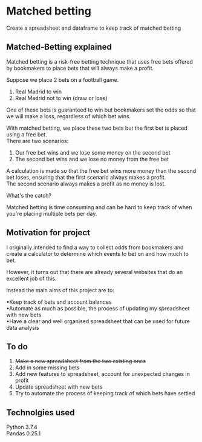 # Matched betting  
Create a spreadsheet and dataframe to keep track of matched betting

## Matched-Betting explained
Matched betting is a risk-free betting technique that uses free bets offered by bookmakers to place bets that will always make a profit.  
  
Suppose we place 2 bets on a football game.   
1. Real Madrid to win  
2. Real Madrid not to win (draw or lose)  
  
One of these bets is guaranteed to win but bookmakers set the odds so that we will make a loss, regardless of which bet wins. 
  
With matched betting, we place these two bets but the first bet is placed using a free bet.   
There are two scenarios:  
  
1. Our free bet wins and we lose some money on the second bet  
2. The second bet wins and we lose no money from the free bet  
  
A calculation is made so that the free bet wins more money than the second bet loses, ensuring that the first scenario always makes a profit.  
The second scenario always makes a profit as no money is lost.  
  
What's the catch?  
  
Matched betting is time consuming and can be hard to keep track of when you're placing multiple bets per day.
  

## Motivation for project
I originally intended to find a way to collect odds from bookmakers and create a calculator to determine which events to bet on and how much to bet.  
  
However, it turns out that there are already several websites that do an excellent job of this.  
  
Instead the main aims of this project are to: 
  
•Keep track of bets and account balances  
•Automate as much as possible, the process of updating my spreadsheet with new bets  
•Have a clear and well organised spreadsheet that can be used for future data analysis  
  
## To do
1. <s>Make a new spreadsheet from the two existing ones</s>
2. Add in some missing bets  
3. Add new features to spreadsheet, account for unexpected changes in profit  
4. Update spreadsheet with new bets  
5. Try to automate the process of keeping track of which bets have settled

## Technolgies used
Python 3.7.4  
Pandas 0.25.1
